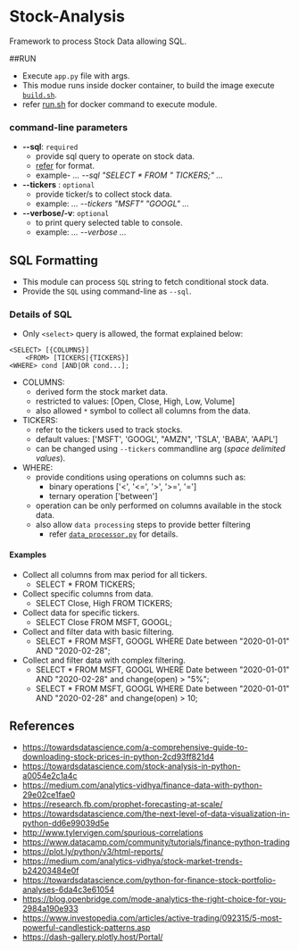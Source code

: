 # Stock-Analysis
Framework to process Stock Data allowing SQL.

##RUN
- Execute `app.py` file with args.
- This modue runs inside docker container, to build the image execute [`build.sh`](build.sh).
- refer [run.sh](run.sh) for docker command to execute module.
 
### command-line parameters
- **--sql**: `required`
    - provide sql query to operate on stock data.
    - [refer](#sql-formatting) for format.
    - example- *... --sql "SELECT * FROM " TICKERS;" ...*
- **--tickers** : `optional`
    - provide ticker/s to collect stock data.
    - example: *... --tickers "MSFT" "GOOGL" ...*
- **--verbose/-v**: `optional`
    - to print query selected table to console.
    - example: *... --verbose ...*

## SQL Formatting
- This module can process `SQL` string to fetch conditional stock data.
- Provide the `SQL` using command-line as `--sql`.

### Details of SQL
- Only `<select>` query is allowed, the format explained below:
```
<SELECT> [{COLUMNS}]
    <FROM> [TICKERS|{TICKERS}]
<WHERE> cond [AND|OR cond...];
```
- COLUMNS:
    - derived form the stock market data.
    - restricted to values: [Open, Close, High, Low, Volume]
    - also allowed `*` symbol to collect all columns from the data.
- TICKERS:
    - refer to the tickers used to track stocks.
    - default values: ['MSFT', 'GOOGL', "AMZN", 'TSLA', 'BABA', 'AAPL']
    - can be changed using `--tickers` commandline arg (_space delimited values_).
- WHERE:
    - provide conditions using operations on columns such as:
        - binary operations ['<', '<=', '>', '>=', '=']
        - ternary operation ['between']
    - operation can be only performed on columns available in the stock data.
    - also allow `data processing` steps to provide better filtering
        - refer [`data_processor.py`](data_processor.py) for details.
#### Examples
- Collect all columns from max period for all tickers.
    - SELECT * FROM TICKERS;
- Collect specific columns from data.
    - SELECT Close, High FROM TICKERS;
- Collect data for specific tickers.
    - SELECT Close FROM MSFT, GOOGL;
- Collect and filter data with basic filtering.
    - SELECT * FROM MSFT, GOOGL WHERE Date between "2020-01-01" AND "2020-02-28";
- Collect and filter data with complex filtering.
    - SELECT * FROM MSFT, GOOGL WHERE Date between "2020-01-01" AND "2020-02-28" and change(open) > "5%";
    - SELECT * FROM MSFT, GOOGL WHERE Date between "2020-01-01" AND "2020-02-28" and change(open) > 10;
    
## References
- https://towardsdatascience.com/a-comprehensive-guide-to-downloading-stock-prices-in-python-2cd93ff821d4
- https://towardsdatascience.com/stock-analysis-in-python-a0054e2c1a4c
- https://medium.com/analytics-vidhya/finance-data-with-python-29e02ce1fae0
- https://research.fb.com/prophet-forecasting-at-scale/
- https://towardsdatascience.com/the-next-level-of-data-visualization-in-python-dd6e99039d5e
- http://www.tylervigen.com/spurious-correlations
- https://www.datacamp.com/community/tutorials/finance-python-trading
- https://plot.ly/python/v3/html-reports/
- https://medium.com/analytics-vidhya/stock-market-trends-b24203484e0f
- https://towardsdatascience.com/python-for-finance-stock-portfolio-analyses-6da4c3e61054
- https://blog.openbridge.com/mode-analytics-the-right-choice-for-you-2984a190e933
- https://www.investopedia.com/articles/active-trading/092315/5-most-powerful-candlestick-patterns.asp
- https://dash-gallery.plotly.host/Portal/